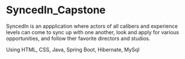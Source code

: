 # SyncedIn_Capstone

SyncedIn is an appplication where actors of all calibers and experience levels can come to sync up with one another, look and apply for various opportunities,
and follow ther favorite directors and studios.

Using HTML, CSS, Java, Spring Boot, Hibernate, MySql
